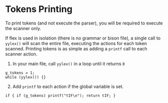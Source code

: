 # Tokens Printing

To print tokens (and not execute the parser), you will be required to execute the scanner only.

If flex is used in isolation (there is no grammar or bison file), a single call to `yylex()` will scan the entire file, executing the actions for each token scanned. Printing tokens is as simple as adding a `printf` call to each scanner action.

1. In your main file, call `yylex()` in a loop until it returns `0`
```
g_tokens = 1;
while (yylex()) {}
```

2. Add `printf` to each action if the global variable is set.
```
if { if (g_tokens) printf("tIF\n"); return tIF; }
```
